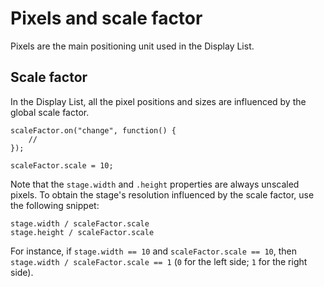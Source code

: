 # Pixels and scale factor

Pixels are the main positioning unit used in the Display List.

## Scale factor

In the Display List, all the pixel positions and sizes are influenced by the global scale factor.

```
scaleFactor.on("change", function() {
    //
});

scaleFactor.scale = 10; 
```

Note that the `stage.width` and `.height` properties are always unscaled pixels. To obtain the stage's resolution influenced by the scale factor, use the following snippet:

```
stage.width / scaleFactor.scale
stage.height / scaleFactor.scale
```

For instance, if `stage.width == 10` and `scaleFactor.scale == 10`, then `stage.width / scaleFactor.scale == 1` (`0` for the left side; `1` for the right side).